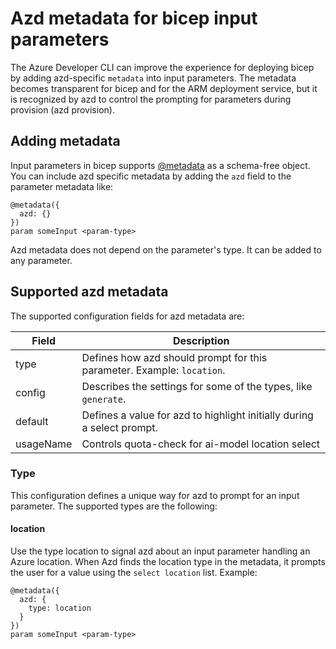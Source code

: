 # Azd metadata for bicep input parameters

The Azure Developer CLI can improve the experience for deploying bicep by adding azd-specific `metadata` into input parameters. The metadata becomes transparent for bicep and for the ARM deployment service, but it is recognized by azd to control the prompting for parameters during provision (azd provision).

## Adding metadata

Input parameters in bicep supports [@metadata](https://learn.microsoft.com/azure/azure-resource-manager/bicep/parameters#metadata) as a schema-free object. You can include azd specific metadata by adding the `azd` field to the parameter metadata like:

```bicep
@metadata({
  azd: {}
})
param someInput <param-type>
```

Azd metadata does not depend on the parameter's type. It can be added to any parameter.

## Supported azd metadata

The supported configuration fields for azd metadata are:

  | Field | Description |
  |-------|-------------|
  | type | Defines how azd should prompt for this parameter. Example: `location`. |
  | config | Describes the settings for some of the types, like `generate`. |
  | default | Defines a value for azd to highlight initially during a select prompt. |
  | usageName | Controls quota-check for ai-model location select |

### Type

This configuration defines a unique way for azd to prompt for an input parameter. The supported types are the following:

#### location

Use the type location to signal azd about an input parameter handling an Azure location. When Azd finds the location type in the metadata, it prompts the user for a value using the `select location` list.  Example:

```bicep
@metadata({
  azd: {
    type: location
  }
})
param someInput <param-type>
```





